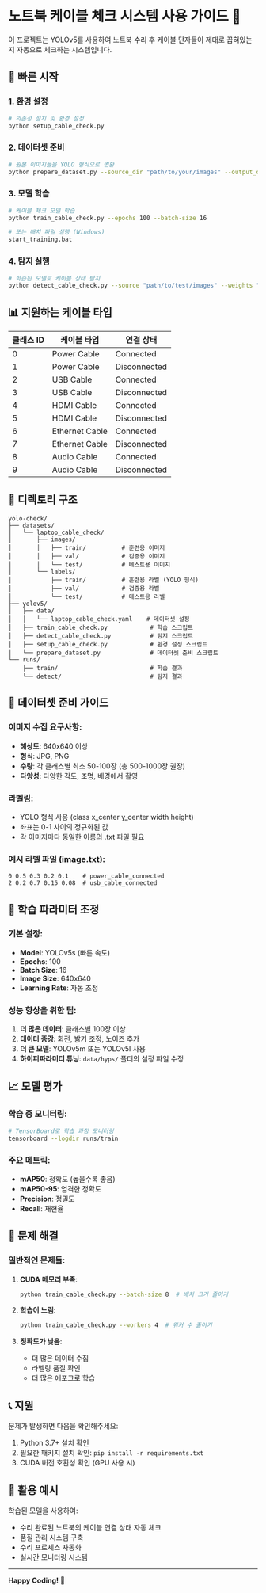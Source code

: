 # 노트북 케이블 체크 시스템 사용 가이드 📖

이 프로젝트는 YOLOv5를 사용하여 노트북 수리 후 케이블 단자들이 제대로 꼽혀있는지 자동으로 체크하는 시스템입니다.

## 🚀 빠른 시작

### 1. 환경 설정
```bash
# 의존성 설치 및 환경 설정
python setup_cable_check.py
```

### 2. 데이터셋 준비
```bash
# 원본 이미지들을 YOLO 형식으로 변환
python prepare_dataset.py --source_dir "path/to/your/images" --output_dir "datasets/laptop_cable_check"
```

### 3. 모델 학습
```bash
# 케이블 체크 모델 학습
python train_cable_check.py --epochs 100 --batch-size 16

# 또는 배치 파일 실행 (Windows)
start_training.bat
```

### 4. 탐지 실행
```bash
# 학습된 모델로 케이블 상태 탐지
python detect_cable_check.py --source "path/to/test/images" --weights "runs/train/cable_check/weights/best.pt"
```

## 📊 지원하는 케이블 타입

| 클래스 ID | 케이블 타입 | 연결 상태 |
|-----------|-------------|-----------|
| 0 | Power Cable | Connected |
| 1 | Power Cable | Disconnected |
| 2 | USB Cable | Connected |
| 3 | USB Cable | Disconnected |
| 4 | HDMI Cable | Connected |
| 5 | HDMI Cable | Disconnected |
| 6 | Ethernet Cable | Connected |
| 7 | Ethernet Cable | Disconnected |
| 8 | Audio Cable | Connected |
| 9 | Audio Cable | Disconnected |

## 📁 디렉토리 구조

```
yolo-check/
├── datasets/
│   └── laptop_cable_check/
│       ├── images/
│       │   ├── train/          # 훈련용 이미지
│       │   ├── val/            # 검증용 이미지
│       │   └── test/           # 테스트용 이미지
│       └── labels/
│           ├── train/          # 훈련용 라벨 (YOLO 형식)
│           ├── val/            # 검증용 라벨
│           └── test/           # 테스트용 라벨
├── yolov5/
│   ├── data/
│   │   └── laptop_cable_check.yaml    # 데이터셋 설정
│   ├── train_cable_check.py            # 학습 스크립트
│   ├── detect_cable_check.py           # 탐지 스크립트
│   ├── setup_cable_check.py            # 환경 설정 스크립트
│   └── prepare_dataset.py              # 데이터셋 준비 스크립트
└── runs/
    ├── train/                          # 학습 결과
    └── detect/                         # 탐지 결과
```

## 🎯 데이터셋 준비 가이드

### 이미지 수집 요구사항:
- **해상도**: 640x640 이상
- **형식**: JPG, PNG
- **수량**: 각 클래스별 최소 50-100장 (총 500-1000장 권장)
- **다양성**: 다양한 각도, 조명, 배경에서 촬영

### 라벨링:
- YOLO 형식 사용 (class x_center y_center width height)
- 좌표는 0-1 사이의 정규화된 값
- 각 이미지마다 동일한 이름의 .txt 파일 필요

### 예시 라벨 파일 (image.txt):
```
0 0.5 0.3 0.2 0.1    # power_cable_connected
2 0.2 0.7 0.15 0.08  # usb_cable_connected
```

## 🔧 학습 파라미터 조정

### 기본 설정:
- **Model**: YOLOv5s (빠른 속도)
- **Epochs**: 100
- **Batch Size**: 16
- **Image Size**: 640x640
- **Learning Rate**: 자동 조정

### 성능 향상을 위한 팁:
1. **더 많은 데이터**: 클래스별 100장 이상
2. **데이터 증강**: 회전, 밝기 조정, 노이즈 추가
3. **더 큰 모델**: YOLOv5m 또는 YOLOv5l 사용
4. **하이퍼파라미터 튜닝**: `data/hyps/` 폴더의 설정 파일 수정

## 📈 모델 평가

### 학습 중 모니터링:
```bash
# TensorBoard로 학습 과정 모니터링
tensorboard --logdir runs/train
```

### 주요 메트릭:
- **mAP50**: 정확도 (높을수록 좋음)
- **mAP50-95**: 엄격한 정확도
- **Precision**: 정밀도
- **Recall**: 재현율

## 🚨 문제 해결

### 일반적인 문제들:

1. **CUDA 메모리 부족**:
   ```bash
   python train_cable_check.py --batch-size 8  # 배치 크기 줄이기
   ```

2. **학습이 느림**:
   ```bash
   python train_cable_check.py --workers 4  # 워커 수 줄이기
   ```

3. **정확도가 낮음**:
   - 더 많은 데이터 수집
   - 라벨링 품질 확인
   - 더 많은 에포크로 학습

## 📞 지원

문제가 발생하면 다음을 확인해주세요:
1. Python 3.7+ 설치 확인
2. 필요한 패키지 설치 확인: `pip install -r requirements.txt`
3. CUDA 버전 호환성 확인 (GPU 사용 시)

## 🎉 활용 예시

학습된 모델을 사용하여:
- 수리 완료된 노트북의 케이블 연결 상태 자동 체크
- 품질 관리 시스템 구축
- 수리 프로세스 자동화
- 실시간 모니터링 시스템

---

**Happy Coding! 🚀**
